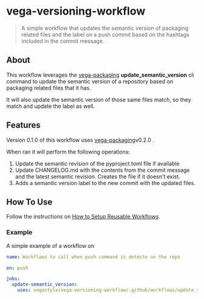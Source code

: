 # vega-versioning-workflow
> A simple workflow that updates the semantic version of packaging related files and the label on a push commit based on 
> the hashtags included in the commit message.

## About 
This workflow leverages the [vega-packaging](https://github.com/vegastyle/vega-packaging) **update_semantic_version** cli command to update the semantic version of 
a repository based on packaging related files that it has.

It will also update the semantic version of those same files match, so they match and update the label as well.

## Features
Version 0.1.0 of this workflow uses [vega-packaging](https://github.com/vegastyle/vega-packaging)v0.2.0 .

When ran it will perform the following operations: 
1. Update the semantic revision of the pyproject.toml file if available
2. Update CHANGELOG.md with the contents from the commit message and the latest semantic revision. Creates the file if
it doesn't exist.
3. Adds a semantic version label to the new commit with the updated files.  

## How To Use
Follow the instructions on [How to Setup Reusable Workflows](https://docs.github.com/en/actions/using-workflows/reusing-workflows#calling-a-reusable-workflow).

### Example
A simple example of a workflow on 
```yaml
name: Workflows to call when push command is detecte on the repo

on: push

jobs:
  update-semantic_version:
    uses: vegastyle/vega-versioning-workflow/.github/workflows/update_version_workflow.yml@v0.0.2
```
